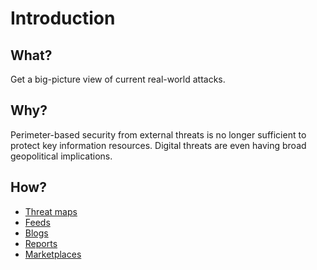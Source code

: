 # Introduction

## What?

Get a big-picture view of current real-world attacks.

## Why?

Perimeter-based security from external threats is no longer sufficient to protect key information resources. Digital
threats are even having broad geopolitical implications.

## How?

* [Threat maps](maps.md)
* [Feeds](feeds.md)
* [Blogs](blogs.md)
* [Reports](reports.md)
* [Marketplaces](markets.md)